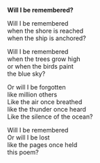 **Will I be remembered?**

Will I be remembered\
when the shore is reached\
when the ship is anchored? 

Will I be remembered\
when the trees grow high\
or when the birds paint\
the blue sky?

Or will I be forgotten\
like million others\
Like the air once breathed \
like the thunder once heard\
Like the silence of the ocean?

Will I be remembered\
Or will I be lost\
like the pages once held\
this poem?